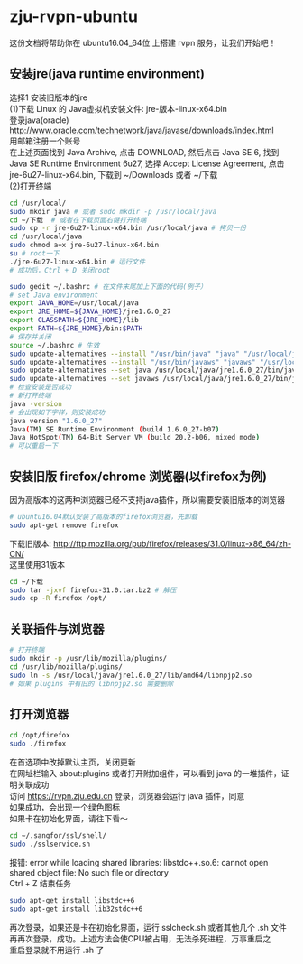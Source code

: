 # zju-rvpn-ubuntu
这份文档将帮助你在 ubuntu16.04_64位 上搭建 rvpn 服务，让我们开始吧！

## 安装jre(java runtime environment)
选择1 安装旧版本的jre  
(1)下载 Linux 的 Java虚拟机安装文件: jre-版本-linux-x64.bin  
登录java(oracle) http://www.oracle.com/technetwork/java/javase/downloads/index.html  
用邮箱注册一个账号  
在上述页面找到 Java Archive, 点击 DOWNLOAD, 然后点击 Java SE 6, 找到 Java SE Runtime Environment 6u27, 选择 Accept License Agreement,  点击 jre-6u27-linux-x64.bin, 下载到 ~/Downloads 或者 ~/下载  
(2)打开终端  
```Bash
cd /usr/local/  
sudo mkdir java # 或者 sudo mkdir -p /usr/local/java  
cd ~/下载  # 或者在下载页面右键打开终端  
sudo cp -r jre-6u27-linux-x64.bin /usr/local/java # 拷贝一份  
cd /usr/local/java  
sudo chmod a+x jre-6u27-linux-x64.bin  
su # root一下  
./jre-6u27-linux-x64.bin # 运行文件  
# 成功后，Ctrl + D 关闭root  
```
```Bash
sudo gedit ~/.bashrc # 在文件末尾加上下面的代码(例子）    
# set Java environment  
export JAVA_HOME=/usr/local/java  
export JRE_HOME=${JAVA_HOME}/jre1.6.0_27  
export CLASSPATH=${JRE_HOME}/lib  
export PATH=${JRE_HOME}/bin:$PATH  
# 保存并关闭  
source ~/.bashrc # 生效  
sudo update-alternatives --install "/usr/bin/java" "java" "/usr/local/java/jre1.6.0_27/bin/java" 1  
sudo update-alternatives --install "/usr/bin/javaws" "javaws" "/usr/local/java/jre1.6.0_27/bin/javaws" 1  
sudo update-alternatives --set java /usr/local/java/jre1.6.0_27/bin/java  
sudo update-alternatives --set javaws /usr/local/java/jre1.6.0_27/bin/javaws  
# 检查安装是否成功  
# 新打开终端  
java -version  
# 会出现如下字样，则安装成功  
java version "1.6.0_27"  
Java(TM) SE Runtime Environment (build 1.6.0_27-b07)  
Java HotSpot(TM) 64-Bit Server VM (build 20.2-b06, mixed mode)  
# 可以重启一下  
```

## 安装旧版 firefox/chrome 浏览器(以firefox为例)
因为高版本的这两种浏览器已经不支持java插件，所以需要安装旧版本的浏览器  
```Bash
# ubuntu16.04默认安装了高版本的firefox浏览器，先卸载  
sudo apt-get remove firefox  
```
下载旧版本: http://ftp.mozilla.org/pub/firefox/releases/31.0/linux-x86_64/zh-CN/  
这里使用31版本  
```Bash
cd ~/下载  
sudo tar -jxvf firefox-31.0.tar.bz2 # 解压  
sudo cp -R firefox /opt/  
```

## 关联插件与浏览器
```Bash
# 打开终端  
sudo mkdir -p /usr/lib/mozilla/plugins/  
cd /usr/lib/mozilla/plugins/  
sudo ln -s /usr/local/java/jre1.6.0_27/lib/amd64/libnpjp2.so  
# 如果 plugins 中有旧的 libnpjp2.so 需要删除  
```

## 打开浏览器
```Bash
cd /opt/firefox  
sudo ./firefox  
```
在首选项中改掉默认主页，关闭更新  
在网址栏输入 about:plugins 或者打开附加组件，可以看到 java 的一堆插件，证明关联成功  
访问 https://rvpn.zju.edu.cn 登录，浏览器会运行 java 插件，同意  
如果成功，会出现一个绿色图标  
如果卡在初始化界面，请往下看～  
```Bash
cd ~/.sangfor/ssl/shell/  
sudo ./sslservice.sh  
```
报错: error while loading shared libraries: libstdc++.so.6: cannot open shared object file: No such file or directory  
Ctrl + Z 结束任务  
```Bash
sudo apt-get install libstdc++6  
sudo apt-get install lib32stdc++6  
```
再次登录，如果还是卡在初始化界面，运行 sslcheck.sh 或者其他几个 .sh 文件  
再再次登录，成功。上述方法会使CPU被占用，无法杀死进程，万事重启之  
重启登录就不用运行 .sh 了
